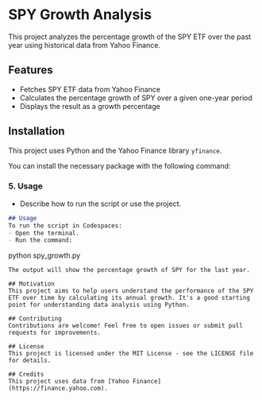 # SPY Growth Analysis

This project analyzes the percentage growth of the SPY ETF over the past year using historical data from Yahoo Finance.

## Features
- Fetches SPY ETF data from Yahoo Finance
- Calculates the percentage growth of SPY over a given one-year period
- Displays the result as a growth percentage

## Installation
This project uses Python and the Yahoo Finance library `yfinance`.

You can install the necessary package with the following command:


### 5. **Usage**
- Describe how to run the script or use the project.
```markdown
## Usage
To run the script in Codespaces:
- Open the terminal.
- Run the command:
  ```
  python spy_growth.py
  ```
The output will show the percentage growth of SPY for the last year.

## Motivation
This project aims to help users understand the performance of the SPY ETF over time by calculating its annual growth. It's a good starting point for understanding data analysis using Python.

## Contributing
Contributions are welcome! Feel free to open issues or submit pull requests for improvements.

## License
This project is licensed under the MIT License - see the LICENSE file for details.

## Credits
This project uses data from [Yahoo Finance](https://finance.yahoo.com).
